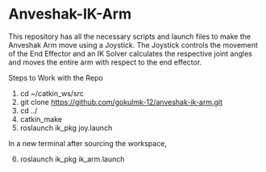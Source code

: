 # Anveshak-IK-Arm
This repository has all the necessary scripts and launch files to make the Anveshak Arm move using a Joystick. The Joystick controls the movement of the End Effector and an IK Solver calculates the respective joint angles and moves the entire arm with respect to the end effector.

Steps to Work with the Repo
1) cd ~/catkin_ws/src
2) git clone https://github.com/gokulmk-12/anveshak-ik-arm.git
3) cd ../
4) catkin_make
5) roslaunch ik_pkg joy.launch

In a new terminal after sourcing the workspace, 

6) roslaunch ik_pkg ik_arm.launch

